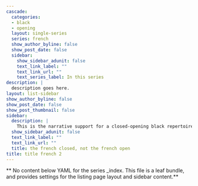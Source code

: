 ```yaml
---
cascade:
  categories:
  - black
  - opening
  layout: single-series
  series: french
  show_author_byline: false
  show_post_date: false
  sidebar:
    show_sidebar_adunit: false
    text_link_label: ""
    text_link_url: ""
    text_series_label: In this series
description: |
  description goes here.
layout: list-sidebar
show_author_byline: false
show_post_date: false
show_post_thumbnail: false
sidebar:
  description: |
    This is the narrative support for a closed-opening black repertoire against 1.e4. The French defence is the chic Parisian sister of the queen's gambit declined, with the e6, d5 family structure.
  show_sidebar_adunit: false
  text_link_label: ""
  text_link_url: ""
  title: the french closed, not the french open 
title: title french 2
---
```


** No content below YAML for the series _index. This file is a leaf bundle, and provides settings for the listing page layout and sidebar content.**